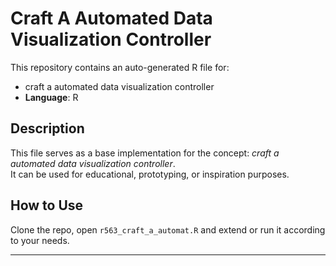# Craft A Automated Data Visualization Controller

This repository contains an auto-generated R file for:

- craft a automated data visualization controller
- **Language**: R

## Description

This file serves as a base implementation for the concept: *craft a automated data visualization controller*.  
It can be used for educational, prototyping, or inspiration purposes.

## How to Use

Clone the repo, open `r563_craft_a_automat.R` and extend or run it according to your needs.

---


